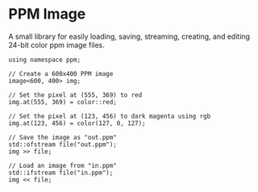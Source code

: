 # PPM Image
A small library for easily loading, saving, streaming, creating, and editing 24-bit color ppm image files.

```
using namespace ppm;

// Create a 600x400 PPM image
image<600, 400> img;

// Set the pixel at (555, 369) to red
img.at(555, 369) = color::red;

// Set the pixel at (123, 456) to dark magenta using rgb
img.at(123, 456) = color(127, 0, 127);

// Save the image as "out.ppm"
std::ofstream file("out.ppm");
img >> file;

// Load an image from "in.ppm"
std::ifstream file("in.ppm");
img << file;
```
